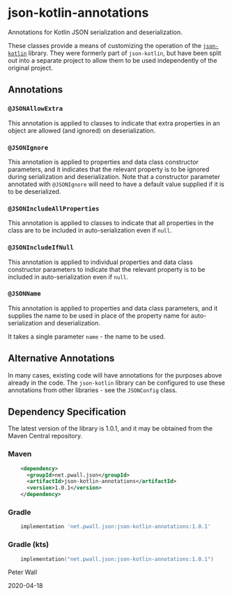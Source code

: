 # json-kotlin-annotations

Annotations for Kotlin JSON serialization and deserialization.

These classes provide a means of customizing the operation of the
[`json-kotlin`](https://github.com/pwall567/json-kotlin) library.
They were formerly part of `json-kotlin`, but have been split out into a separate project to allow them to be used
independently of the original project.

## Annotations

### `@JSONAllowExtra`

This annotation is applied to classes to indicate that extra properties in an object are allowed (and ignored) on
deserialization.

### `@JSONIgnore`

This annotation is applied to properties and data class constructor parameters, and it indicates that the relevant
property is to be ignored during serialization and deserialization.
Note that a constructor parameter annotated with `@JSONIgnore` will need to have a default value supplied if it is to be
deserialized.

### `@JSONIncludeAllProperties`

This annotation is applied to classes to indicate that all properties in the class are to be included in
auto-serialization even if `null`.

### `@JSONIncludeIfNull`

This annotation is applied to individual properties and data class constructor parameters to indicate that the relevant
property is to be included in auto-serialization even if `null`.

### `@JSONName`

This annotation is applied to properties and data class parameters, and it supplies the name to be used in place of the
property name for auto-serialization and deserialization.

It takes a single parameter `name` - the name to be used.

## Alternative Annotations

In many cases, existing code will have annotations for the purposes above already in the code.
The `json-kotlin` library can be configured to use these annotations from other libraries - see the `JSONConfig` class.

## Dependency Specification

The latest version of the library is 1.0.1, and it may be obtained from the Maven Central repository.

### Maven
```xml
    <dependency>
      <groupId>net.pwall.json</groupId>
      <artifactId>json-kotlin-annotations</artifactId>
      <version>1.0.1</version>
    </dependency>
```
### Gradle
```groovy
    implementation 'net.pwall.json:json-kotlin-annotations:1.0.1'
```
### Gradle (kts)
```kotlin
    implementation("net.pwall.json:json-kotlin-annotations:1.0.1")
```

Peter Wall

2020-04-18
